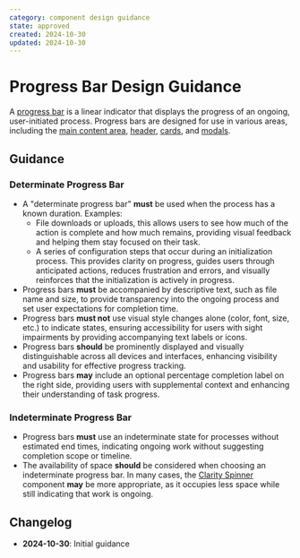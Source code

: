 ```yaml
---
category: component design guidance
state: approved
created: 2024-10-30
updated: 2024-10-30
---
```


# Progress Bar Design Guidance

A [progress bar](https://clarity.design/documentation/progress) is a linear indicator that displays the progress of an ongoing, user-initiated process. Progress bars are designed for use in various areas, including the [main content area](https://clarity.design/documentation/app-layout), [header](https://clarity.design/documentation/header), [cards](https://clarity.design/documentation/card), and [modals](https://clarity.design/documentation/modal).

## Guidance

### Determinate Progress Bar

- A "determinate progress bar" **must** be used when the process has a known duration. Examples:
  - File downloads or uploads, this allows users to see how much of the action is complete and how much remains, providing visual feedback and helping them stay focused on their task.
  - A series of configuration steps that occur during an initialization process. This provides clarity on progress, guides users through anticipated actions, reduces frustration and errors, and visually reinforces that the initialization is actively in progress.
- Progress bars **must** be accompanied by descriptive text, such as file name and size, to provide transparency into the ongoing process and set user expectations for completion time.
- Progress bars **must not** use visual style changes alone (color, font, size, etc.) to indicate states, ensuring accessibility for users with sight impairments by providing accompanying text labels or icons.
- Progress bars **should** be prominently displayed and visually distinguishable across all devices and interfaces, enhancing visibility and usability for effective progress tracking.
- Progress bars **may** include an optional percentage completion label on the right side, providing users with supplemental context and enhancing their understanding of task progress.

### Indeterminate Progress Bar

- Progress bars **must** use an indeterminate state for processes without estimated end times, indicating ongoing work without suggesting completion scope or timeline.
- The availability of space **should** be considered when choosing an indeterminate progress bar. In many cases, the [Clarity Spinner](https://clarity.design/documentation/spinner) component **may** be more appropriate, as it occupies less space while still indicating that work is ongoing.

## Changelog

- **2024-10-30**: Initial guidance
